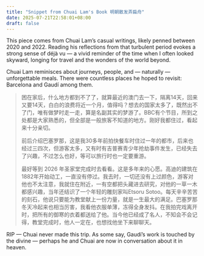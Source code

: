 ```yaml
---
title: "Snippet from Chuai Lam's Book 明朝散发弄扁舟"
date: 2025-07-21T22:58:01+08:00
draft: false
---
```


This piece comes from Chuai Lam’s casual writings, likely penned between 2020 and 2022. Reading his reflections from that turbulent period evokes a strong sense of déjà vu — a vivid reminder of the time when I often looked skyward, longing for travel and the wonders of the world beyond.

Chuai Lam reminisces about journeys, people, and — naturally — unforgettable meals. There were countless places he hoped to revisit: Barcelona and Gaudí among them.

> 困在家后，什么地方都到不了了，就算最近的澳门去一下，隔离14天，回来又要14天，白白的浪费将近一个月，值得吗？想去的国家太多了，既然出不了门，唯有做梦时走一走，算是名副其实的梦游了。BBC有个节目，所到之处都是大家熟悉的，但全部是一般旅客不知道的地方。刚好我都住过，看起来十分亲切。
>
> 前后介绍巴塞罗那，这是我30多年前拍快餐车时住过一年的都市，后来也经过三四次，但游客太多，又有时有吉普赛青少年抢劫事件发生，已经失去了兴趣，不过怎么也好，等可以旅行时也一定要重游。
>
> 最好等到 2026 年圣家堂完成时去看看。这是多年来的心愿。高迪的建筑在1882年开始动工，一直没有停过。我去时，一切还没有上过颜色，游客对他也不太注意，我就住在附近，一有空都把头藏进去研究，对他的一草一木都感兴趣，当年还结识了一个年轻的雕刻家叫Etsoru Sotoo。每天辛辛苦苦的刻石，他说只要能为教堂献上一份力量，就是一生最大的满足。巴塞罗那冬天冷起来也相当厉害，我看他衣服单薄，冻得全身发抖。在我拍完戏离开时，把所有的御寒的衣着都送给了他。当今他已经成了名人，不知会不会记得，教堂完成时，他人一定在，也想找他坐下来聊聊天。

RIP — Chuai never made this trip. As some say, Gaudí’s work is touched by the divine — perhaps he and Chuai are now in conversation about it in heaven.

